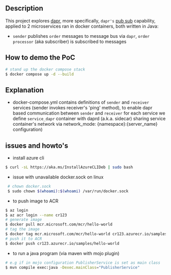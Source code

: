 
## Description 

This project explores [dapr](https://docs.dapr.io/), more specifically, `dapr's` [pub sub](https://docs.dapr.io/getting-started/quickstarts/pubsub-quickstart/) capability, applied to 2 microservices ran in docker containers, both written in Java:
- `sender` publishes `order` messages to message bus via  `dapr`, `order processor` (aka subscriber) is subscribed to messages   


## How to demo the PoC

```bash
# stand up the docker compose stack
$ docker compose up -d --build
```


## Explanation

 - docker-compose.yml contains definitions of `sender` and `receiver` services (sender  invokes receiver's 'ping' method), to enable dapr based communication between `sender` and `receiver` for each service we define `service_dapr` container with daprd (a.k.a. sidecar) sharing service container's network via network_mode: {namespace}:{server_name} configuration)    


## issues and howto's

- install azure cli
```bash
$ curl -sL https://aka.ms/InstallAzureCLIDeb | sudo bash
```

- issue with unavailable docker.sock on linux
```bash
 # chown docker.sock 
 $ sudo chown $(whoami):$(whoami) /var/run/docker.sock
```

- to push image to ACR
```bash
$ az login
$ az acr login --name cr123
# generate image
$ docker pull mcr.microsoft.com/mcr/hello-world
# tag the image
$ docker tag mcr.microsoft.com/mcr/hello-world cr123.azurecr.io/samples/hello-world
# push it to ACR
$ docker push cr123.azurecr.io/samples/hello-world
```

- to run a java program (via maven with mojo plugin)
```bash
# e.g if in mojo configuration PublisherService is set as main class
$ mvn compile exec:java -Dexec.mainClass="PublisherService"
```
